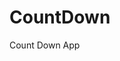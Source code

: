 # CountDown
 Count Down App
       
                       
                                                                                                                          
                                                                                                       
                                                                                                     
                                                                                         
                                                                             
                                                  
                                
                      
      
  
   
